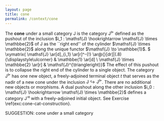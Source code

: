 ```yaml
---
layout: page
title: cone
permalink: /context/cone
---
```

The **cone** under a small category $\mathsf{J}$ is the category $\mathsf{J}^\triangleright$ defined as the pushout of the inclusion $i_1 : \mathsf{J} \hookrightarrow \mathsf{J} \times \mathbbe{2}$ of $\mathsf{J}$ as the ``right end'' of the cylinder $\mathsf{J} \times \mathbbe{2}$ along the unique functor $\mathsf{J} \to \mathbbe{1}$.
$ \xymatrix{ \mathsf{J} \ar[d]_{i_1} \ar[r]^-{!} \ar@{}[dr]|(.8){\displaystyle\ulcorner} & \mathbbe{1} \ar[d] \\ \mathsf{J} \times \mathbbe{2} \ar[r] & \mathsf{J}^{\triangleright}}$ The effect of this pushout is to collapse the right end of the cylinder to a single object. The category $\mathsf{J}^\triangleright$ has one new object, a freely-adjoined terminal object $t$ that serves as the nadir of a new cone under the inclusion $\mathsf{J} \hookrightarrow \mathsf{J}^{\triangleright}$. There are no additional new objects or morphisms. A dual pushout along the other inclusion $i_0 : \mathsf{J} \hookrightarrow \mathsf{J} \times \mathbbe{2}$ defines a category $\mathsf{J}^\triangleleft$ with a freely-adjoined initial object. See Exercise \ref{exc:cone-cat-construction}.

SUGGESTION: cone under a small category